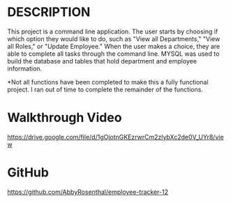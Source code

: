 # DESCRIPTION
This project is a command line application.  The user starts by choosing if which option they would like to do, such as "View all Departments," "View all Roles," or "Update Employee." When the user makes a choice, they are able to complete all tasks through the command line.  MYSQL was used to build the database and tables that hold department and employee information.

*Not all functions have been completed to make this a fully functional project.  I ran out of time to complete the remainder of the functions. 

# Walkthrough Video

https://drive.google.com/file/d/1gOjotnGKEzrwrCm2zlybXc2de0V_UYr8/view

# GitHub
https://github.com/AbbyRosenthal/employee-tracker-12 